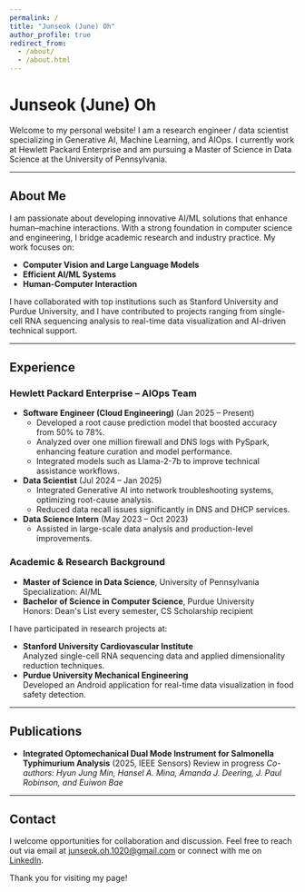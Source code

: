 ```yaml
---
permalink: /
title: "Junseok (June) Oh"
author_profile: true
redirect_from: 
  - /about/
  - /about.html
---
```


# Junseok (June) Oh

Welcome to my personal website! I am a research engineer / data scientist specializing in Generative AI, Machine Learning, and AIOps. I currently work at Hewlett Packard Enterprise and am pursuing a Master of Science in Data Science at the University of Pennsylvania.

---

## About Me

I am passionate about developing innovative AI/ML solutions that enhance human–machine interactions. With a strong foundation in computer science and engineering, I bridge academic research and industry practice. My work focuses on:

- **Computer Vision and Large Language Models**
- **Efficient AI/ML Systems**
- **Human-Computer Interaction**

I have collaborated with top institutions such as Stanford University and Purdue University, and I have contributed to projects ranging from single-cell RNA sequencing analysis to real-time data visualization and AI-driven technical support.

---

## Experience

### Hewlett Packard Enterprise – AIOps Team
- **Software Engineer (Cloud Engineering)** (Jan 2025 – Present)
  - Developed a root cause prediction model that boosted accuracy from 50% to 78%.
  - Analyzed over one million firewall and DNS logs with PySpark, enhancing feature curation and model performance.
  - Integrated models such as Llama-2-7b to improve technical assistance workflows.
- **Data Scientist** (Jul 2024 – Jan 2025)
  - Integrated Generative AI into network troubleshooting systems, optimizing root-cause analysis.
  - Reduced data recall issues significantly in DNS and DHCP services.
- **Data Science Intern** (May 2023 – Oct 2023)
  - Assisted in large-scale data analysis and production-level improvements.

### Academic & Research Background
- **Master of Science in Data Science**, University of Pennsylvania  
  Specialization: AI/ML
- **Bachelor of Science in Computer Science**, Purdue University  
  Honors: Dean's List every semester, CS Scholarship recipient

I have participated in research projects at:
- **Stanford University Cardiovascular Institute**  
  Analyzed single-cell RNA sequencing data and applied dimensionality reduction techniques.
- **Purdue University Mechanical Engineering**  
  Developed an Android application for real-time data visualization in food safety detection.

---

## Publications

- **Integrated Optomechanical Dual Mode Instrument for Salmonella Typhimurium Analysis** (2025, IEEE Sensors) Review in progress
  *Co-authors: Hyun Jung Min, Hansel A. Mina, Amanda J. Deering, J. Paul Robinson, and Euiwon Bae*

---

## Contact

I welcome opportunities for collaboration and discussion. Feel free to reach out via email at [junseok.oh.1020@gmail.com](mailto:junseok.oh.1020@gmail.com) or connect with me on [LinkedIn](https://linkedin.com/in/joh1020).

Thank you for visiting my page!

